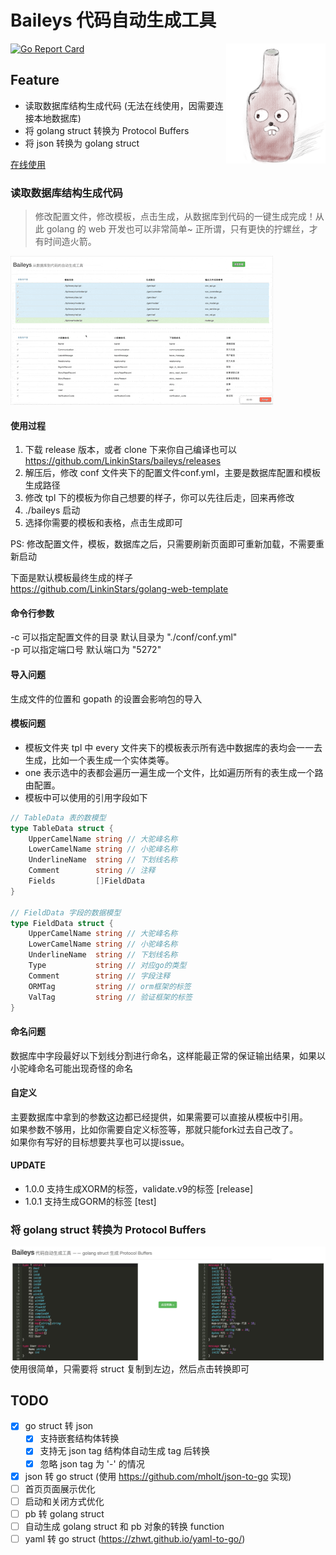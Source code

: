 # Baileys 代码自动生成工具
<img align="right" width="159px" src="https://raw.githubusercontent.com/LinkinStars/baileys/master/docs/logo.png">

[![Go Report Card](https://goreportcard.com/badge/github.com/LinkinStars/baileys)](https://goreportcard.com/report/github.com/LinkinStars/baileys)

## Feature
- 读取数据库结构生成代码 (无法在线使用，因需要连接本地数据库)
- 将 golang struct 转换为 Protocol Buffers 
- 将 json 转换为 golang struct

[在线使用](https://baileys.linkinstars.com/)
  
### 读取数据库结构生成代码
> 修改配置文件，修改模板，点击生成，从数据库到代码的一键生成完成！从此 golang 的 web 开发也可以非常简单~   正所谓，只有更快的拧螺丝，才有时间造火箭。

![](./docs/show.gif)

#### 使用过程
1. 下载 release 版本，或者 clone 下来你自己编译也可以   
https://github.com/LinkinStars/baileys/releases
2. 解压后，修改 conf 文件夹下的配置文件conf.yml，主要是数据库配置和模板生成路径
3. 修改 tpl 下的模板为你自己想要的样子，你可以先往后走，回来再修改
4. ./baileys 启动
5. 选择你需要的模板和表格，点击生成即可

PS: 修改配置文件，模板，数据库之后，只需要刷新页面即可重新加载，不需要重新启动

下面是默认模板最终生成的样子  
https://github.com/LinkinStars/golang-web-template

#### 命令行参数
-c 可以指定配置文件的目录 默认目录为 "./conf/conf.yml"  
-p 可以指定端口号 默认端口为 "5272"  

#### 导入问题
生成文件的位置和 gopath 的设置会影响包的导入

#### 模板问题
- 模板文件夹 tpl 中 every 文件夹下的模板表示所有选中数据库的表均会一一去生成，比如一个表生成一个实体类等。  
- one 表示选中的表都会遍历一遍生成一个文件，比如遍历所有的表生成一个路由配置。
- 模板中可以使用的引用字段如下

```go
// TableData 表的数模型
type TableData struct {
    UpperCamelName string // 大驼峰名称
    LowerCamelName string // 小驼峰名称
    UnderlineName  string // 下划线名称
    Comment        string // 注释
    Fields         []FieldData
}

// FieldData 字段的数据模型
type FieldData struct {
    UpperCamelName string // 大驼峰名称
    LowerCamelName string // 小驼峰名称
    UnderlineName  string // 下划线名称
    Type           string // 对应go的类型
    Comment        string // 字段注释
    ORMTag         string // orm框架的标签
    ValTag         string // 验证框架的标签
}
```  

#### 命名问题
数据库中字段最好以下划线分割进行命名，这样能最正常的保证输出结果，如果以小驼峰命名可能出现奇怪的命名

#### 自定义
主要数据库中拿到的参数这边都已经提供，如果需要可以直接从模板中引用。    
如果参数不够用，比如你需要自定义标签等，那就只能fork过去自己改了。  
如果你有写好的目标想要共享也可以提issue。

#### UPDATE
- 1.0.0 支持生成XORM的标签，validate.v9的标签 [release]
- 1.0.1 支持生成GORM的标签 [test]

### 将 golang struct 转换为 Protocol Buffers
![](./docs/struct2pb.png)
使用很简单，只需要将 struct 复制到左边，然后点击转换即可

## TODO
- [x] go struct 转 json
    - [x] 支持嵌套结构体转换
    - [x] 支持无 json tag 结构体自动生成 tag 后转换
    - [x] 忽略 json tag 为 '-' 的情况
- [x] json 转 go struct (使用 https://github.com/mholt/json-to-go 实现)
- [ ] 首页页面展示优化
- [ ] 启动和关闭方式优化
- [ ] pb 转 golang struct
- [ ] 自动生成 golang struct 和 pb 对象的转换 function
- [ ] yaml 转 go struct (https://zhwt.github.io/yaml-to-go/)
